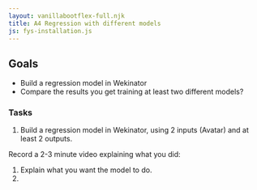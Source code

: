 ```yaml
---
layout: vanillabootflex-full.njk
title: A4 Regression with different models
js: fys-installation.js
---
```


## Goals

- Build a regression model in Wekinator
- Compare the results you get training at least two different models?

### Tasks

1. Build a regression model in Wekinator, using 2 inputs (Avatar) and at least 2 outputs.

Record a 2-3 minute video explaining what you did:
1. Explain what you want the model to do.
2. 